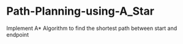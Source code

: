 # Path-Planning-using-A_Star
Implement A* Algorithm to find the shortest path between start and endpoint
